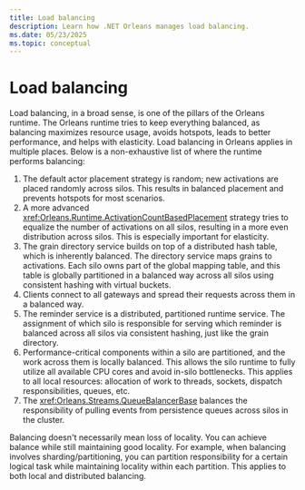 ```yaml
---
title: Load balancing
description: Learn how .NET Orleans manages load balancing.
ms.date: 05/23/2025
ms.topic: conceptual
---
```


# Load balancing

Load balancing, in a broad sense, is one of the pillars of the Orleans runtime. The Orleans runtime tries to keep everything balanced, as balancing maximizes resource usage, avoids hotspots, leads to better performance, and helps with elasticity. Load balancing in Orleans applies in multiple places. Below is a non-exhaustive list of where the runtime performs balancing:

1. The default actor placement strategy is random; new activations are placed randomly across silos. This results in balanced placement and prevents hotspots for most scenarios.
1. A more advanced <xref:Orleans.Runtime.ActivationCountBasedPlacement> strategy tries to equalize the number of activations on all silos, resulting in a more even distribution across silos. This is especially important for elasticity.
1. The grain directory service builds on top of a distributed hash table, which is inherently balanced. The directory service maps grains to activations. Each silo owns part of the global mapping table, and this table is globally partitioned in a balanced way across all silos using consistent hashing with virtual buckets.
1. Clients connect to all gateways and spread their requests across them in a balanced way.
1. The reminder service is a distributed, partitioned runtime service. The assignment of which silo is responsible for serving which reminder is balanced across all silos via consistent hashing, just like the grain directory.
1. Performance-critical components within a silo are partitioned, and the work across them is locally balanced. This allows the silo runtime to fully utilize all available CPU cores and avoid in-silo bottlenecks. This applies to all local resources: allocation of work to threads, sockets, dispatch responsibilities, queues, etc.
1. The <xref:Orleans.Streams.QueueBalancerBase> balances the responsibility of pulling events from persistence queues across silos in the cluster.

Balancing doesn't necessarily mean loss of locality. You can achieve balance while still maintaining good locality. For example, when balancing involves sharding/partitioning, you can partition responsibility for a certain logical task while maintaining locality within each partition. This applies to both local and distributed balancing.
